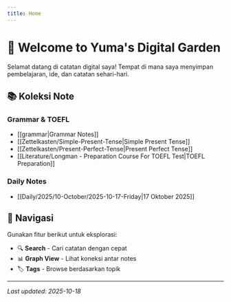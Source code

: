 ```yaml
---
title: Home
---
```


# 🧠 Welcome to Yuma's Digital Garden

Selamat datang di catatan digital saya! Tempat di mana saya menyimpan pembelajaran, ide, dan catatan sehari-hari.

## 📚 Koleksi Note

### Grammar & TOEFL

- [[grammar|Grammar Notes]]
- [[Zettelkasten/Simple-Present-Tense|Simple Present Tense]]
- [[Zettelkasten/Present-Perfect-Tense|Present Perfect Tense]]
- [[Literature/Longman - Preparation Course For TOEFL Test|TOEFL Preparation]]

### Daily Notes

- [[Daily/2025/10-October/2025-10-17-Friday|17 Oktober 2025]]

## 🚀 Navigasi

Gunakan fitur berikut untuk eksplorasi:

- 🔍 **Search** - Cari catatan dengan cepat
- 📊 **Graph View** - Lihat koneksi antar notes
- 🏷️ **Tags** - Browse berdasarkan topik

---

_Last updated: 2025-10-18_
